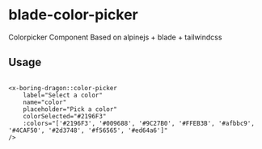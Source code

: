 # blade-color-picker

Colorpicker Component Based on alpinejs + blade + tailwindcss

## Usage

```blade

<x-boring-dragon::color-picker
    label="Select a color"
    name="color"
    placeholder="Pick a color"
    colorSelected="#2196F3"
    :colors="['#2196F3', '#009688', '#9C27B0', '#FFEB3B', '#afbbc9', '#4CAF50', '#2d3748', '#f56565', '#ed64a6']"
/>

```

